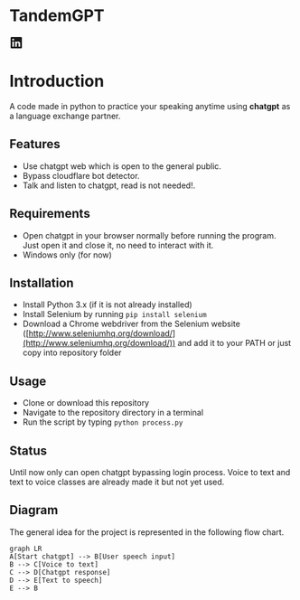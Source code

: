 # TandemGPT

<svg xmlns="http://www.w3.org/2000/svg" viewBox="0 0 24 24" data-supported-dps="24x24" fill="currentColor" class="mercado-match" width="24" height="24" focusable="false">
  <path d="M20.5 2h-17A1.5 1.5 0 002 3.5v17A1.5 1.5 0 003.5 22h17a1.5 1.5 0 001.5-1.5v-17A1.5 1.5 0 0020.5 2zM8 19H5v-9h3zM6.5 8.25A1.75 1.75 0 118.3 6.5a1.78 1.78 0 01-1.8 1.75zM19 19h-3v-4.74c0-1.42-.6-1.93-1.38-1.93A1.74 1.74 0 0013 14.19a.66.66 0 000 .14V19h-3v-9h2.9v1.3a3.11 3.11 0 012.7-1.4c1.55 0 3.36.86 3.36 3.66z"></path>
</svg>
<https://www.linkedin.com/in/oscar-herrera-f/>



# Introduction

A code made in python to practice your speaking anytime using **chatgpt** as a language exchange partner.

## Features

- Use chatgpt web which is open to the general public.
- Bypass cloudflare bot detector.
- Talk and listen to chatgpt, read is not needed!.


## Requirements

- Open chatgpt in your browser normally before running the program. Just open it and close it, no need to interact with it.
- Windows only (for now)

## Installation

- Install Python 3.x (if it is not already installed)
- Install Selenium by running  `pip install selenium`
- Download a Chrome webdriver from the Selenium website ([http://www.seleniumhq.org/download/](http://www.seleniumhq.org/download/)) and add it to your PATH or just copy into repository folder

## Usage

- Clone or download this repository
- Navigate to the repository directory in a terminal
- Run the script by typing  `python process.py`

## Status

Until now only can open chatgpt bypassing login process.
Voice to text and text to voice classes are already made it but not yet used.


## Diagram

The general idea for the project is represented in the following flow chart.

```mermaid
graph LR
A[Start chatgpt] --> B[User speech input]
B --> C[Voice to text]
C --> D[Chatgpt response]
D --> E[Text to speech]
E --> B
```
